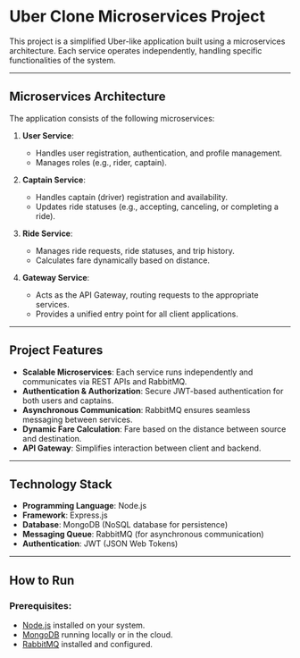 # Uber Clone Microservices Project

This project is a simplified Uber-like application built using a microservices architecture. Each service operates independently, handling specific functionalities of the system.

---

## **Microservices Architecture**

The application consists of the following microservices:

1. **User Service**:
   - Handles user registration, authentication, and profile management.
   - Manages roles (e.g., rider, captain).

2. **Captain Service**:
   - Handles captain (driver) registration and availability.
   - Updates ride statuses (e.g., accepting, canceling, or completing a ride).

3. **Ride Service**:
   - Manages ride requests, ride statuses, and trip history.
   - Calculates fare dynamically based on distance.

4. **Gateway Service**:
   - Acts as the API Gateway, routing requests to the appropriate services.
   - Provides a unified entry point for all client applications.

---

## **Project Features**
- **Scalable Microservices**: Each service runs independently and communicates via REST APIs and RabbitMQ.
- **Authentication & Authorization**: Secure JWT-based authentication for both users and captains.
- **Asynchronous Communication**: RabbitMQ ensures seamless messaging between services.
- **Dynamic Fare Calculation**: Fare based on the distance between source and destination.
- **API Gateway**: Simplifies interaction between client and backend.

---

## **Technology Stack**
- **Programming Language**: Node.js
- **Framework**: Express.js
- **Database**: MongoDB (NoSQL database for persistence)
- **Messaging Queue**: RabbitMQ (for asynchronous communication)
- **Authentication**: JWT (JSON Web Tokens)

---

## **How to Run**

### Prerequisites:
- [Node.js](https://nodejs.org/) installed on your system.
- [MongoDB](https://www.mongodb.com/) running locally or in the cloud.
- [RabbitMQ](https://www.rabbitmq.com/) installed and configured.

